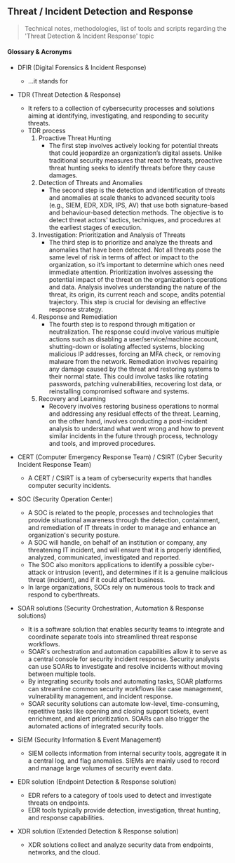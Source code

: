 ## Threat / Incident Detection and Response
> Technical notes, methodologies, list of tools and scripts regarding the 'Threat Detection &amp; Incident Response' topic


#### Glossary & Acronyms

- DFIR (Digital Forensics & Incident Response) <br>
  + ...it stands for
  
- TDR (Threat Detection & Response) <br>
  + It refers to a collection of cybersecurity processes and solutions aiming at identifying, investigating, and responding to security threats.
  + TDR process
    1. Proactive Threat Hunting
       + The first step involves actively looking for potential threats that could jeopardize an organization’s digital assets. Unlike traditional security measures that react to threats, proactive threat hunting seeks to identify threats before they cause damages.  
    2. Detection of Threats and Anomalies
       + The second step is the detection and identification of threats and anomalies at scale thanks to advanced security tools (e.g., SIEM, EDR, XDR, IPS, AV) that use both signature-based and behaviour-based detection methods. The objective is to detect threat actors' tactics, techniques, and procedures at the earliest stages of execution.
    3. Investigation: Prioritization and Analysis of Threats
       + The third step is to prioritize and analyze the threats and anomalies that have been detected. Not all threats pose the same level of risk in terms of affect or impact to the organization, so it’s important to determine which ones need immediate attention. Prioritization involves assessing the potential impact of the threat on the organization’s operations and data. Analysis involves understanding the nature of the threat, its origin, its current reach and scope, andits potential trajectory. This step is crucial for devising an effective response strategy.
    4. Response and Remediation
       + The fourth step is to respond through mitigation or neutralization. The response could involve various multiple actions such as disabling a user/service/machine account, shutting-down or isolating affected systems, blocking malicious IP addresses, forcing an MFA check, or removing malware from the network. Remediation involves repairing any damage caused by the threat and restoring systems to their normal state. This could involve tasks like rotating passwords, patching vulnerabilities, recovering lost data, or reinstalling compromised software and systems.
    5. Recovery and Learning
       + Recovery involves restoring business operations to normal and addressing any residual effects of the threat. Learning, on the other hand, involves conducting a post-incident analysis to understand what went wrong and how to prevent similar incidents in the future through process, technology and tools, and improved procedures.
  
- CERT (Computer Emergency Response Team) / CSIRT (Cyber Security Incident Response Team) <br>
  + A CERT / CSIRT is a team of cybersecurity experts that handles computer security incidents.
  
- SOC (Security Operation Center) <br>
  + A SOC is related to the people, processes and technologies that provide situational awareness through the detection, containment, and remediation of IT threats in order to manage and enhance an organization's security posture.
  + A SOC will handle, on behalf of an institution or company, any threatening IT incident, and will ensure that it is properly identified, analyzed, communicated, investigated and reported.
  + The SOC also monitors applications to identify a possible cyber-attack or intrusion (event), and determines if it is a genuine malicious threat (incident), and if it could affect business.
  + In large organizations, SOCs rely on numerous tools to track and respond to cyberthreats.

- SOAR solutions (Security Orchestration, Automation & Response solutions) <br>
  + It is a software solution that enables security teams to integrate and coordinate separate tools into streamlined threat response workflows.
  + SOAR's orchestration and automation capabilities allow it to serve as a central console for security incident response. Security analysts can use SOARs to investigate and resolve incidents without moving between multiple tools.
  + By integrating security tools and automating tasks, SOAR platforms can streamline common security workflows like case management, vulnerability management, and incident response.
  + SOAR security solutions can automate low-level, time-consuming, repetitive tasks like opening and closing support tickets, event enrichment, and alert prioritization. SOARs can also trigger the automated actions of integrated security tools.
  
- SIEM (Security Information & Event Management) <br>
  + SIEM collects information from internal security tools, aggregate it in a central log, and flag anomalies. SIEMs are mainly used to record and manage large volumes of security event data.

- EDR solution (Endpoint Detection & Response solution) <br>
  + EDR refers to a category of tools used to detect and investigate threats on endpoints.
  + EDR tools typically provide detection, investigation, threat hunting, and response capabilities.
    
- XDR solution (Extended Detection & Response solution)
  + XDR solutions collect and analyze security data from endpoints, networks, and the cloud. 
